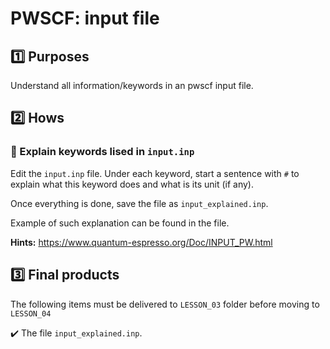 # PWSCF: input file 

## :one: Purposes
Understand all information/keywords in an pwscf input file.

## :two: Hows
### :large_blue_diamond: Explain keywords lised in `input.inp`

Edit the `input.inp` file. Under each keyword, start a sentence with `#` to explain what this keyword does and what is its unit (if any).

Once everything is done, save the file as `input_explained.inp`.

Example of such explanation can be found in the file.

**Hints:** https://www.quantum-espresso.org/Doc/INPUT_PW.html 

## :three: Final products
The following items must be delivered to `LESSON_03` folder before moving to `LESSON_04`

:heavy_check_mark: The file `input_explained.inp`.
